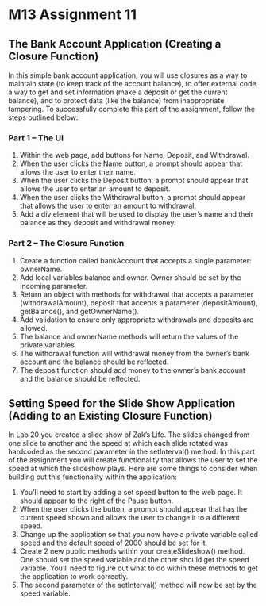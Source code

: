 # M13 Assignment 11

## The Bank Account Application (Creating a Closure Function)

In this simple bank account application, you will use closures as a way to maintain state (to keep track of the account balance), to offer external code a way to get and set information (make a deposit or get the current balance), and to protect data (like the balance) from inappropriate tampering. To successfully complete this part of the assignment, follow the steps outlined below:

### Part 1 – The UI

1. Within the web page, add buttons for Name, Deposit, and Withdrawal.
2. When the user clicks the Name button, a prompt should appear that allows the user to enter their name.
3. When the user clicks the Deposit button, a prompt should appear that allows the user to enter an amount to deposit.
4. When the user clicks the Withdrawal button, a prompt should appear that allows the user to enter an amount to withdrawal.
5. Add a div element that will be used to display the user’s name and their balance as they deposit and withdrawal money.

### Part 2 – The Closure Function

1. Create a function called bankAccount that accepts a single parameter: ownerName.
2. Add local variables balance and owner. Owner should be set by the incoming parameter.
3. Return an object with methods for withdrawal that accepts a parameter (withdrawalAmount), deposit that accepts a parameter (depositAmount), getBalance(), and getOwnerName().
4. Add validation to ensure only appropriate withdrawals and deposits are allowed.
5. The balance and ownerName methods will return the values of the private variables.
6. The withdrawal function will withdrawal money from the owner’s bank account and the balance should be reflected.
7. The deposit function should add money to the owner’s bank account and the balance should be reflected.

## Setting Speed for the Slide Show Application (Adding to an Existing Closure Function)

In Lab 20 you created a slide show of Zak’s Life. The slides changed from one slide to another and the speed at which each slide rotated was hardcoded as the second parameter in the setInterval() method. In this part of the assignment you will create functionality that allows the user to set the speed at which the slideshow plays. Here are some things to consider when building out this functionality within the application:

1. You’ll need to start by adding a set speed button to the web page. It should appear to the right of the Pause button.
2. When the user clicks the button, a prompt should appear that has the current speed shown and allows the user to change it to a different speed.
3. Change up the application so that you now have a private variable called speed and the default speed of 2000 should be set for it.
4. Create 2 new public methods within your createSlideshow() method. One should set the speed variable and the other should get the speed variable. You’ll need to figure out what to do within these methods to get the application to work correctly.
5. The second parameter of the setInterval() method will now be set by the speed variable.

